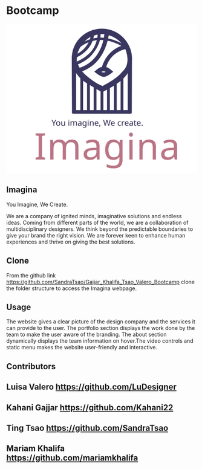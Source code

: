 # Bootcamp
![Imagina Logo](/public/images/imagina_logo_tagline.svg)

## Imagina
You Imagine, We Create.

We are a company of ignited minds, imaginative solutions and endless ideas. Coming from different parts of the world, we are a collaboration of multidisciplinary designers. We think beyond the predictable boundaries to give your brand the right vision. We are forever keen to enhance human experiences and thrive on giving the best solutions.


## Clone
From the github link https://github.com/SandraTsao/Gajjar_Khalifa_Tsao_Valero_Bootcamp clone the folder structure to access the Imagina webpage.

## Usage
The website gives a clear picture of the design company and the services it can provide to the user. The portfolio section displays the work done by the team to make the user aware of the branding. The about section dynamically displays the team information on hover.The video controls and static menu makes the website user-friendly and interactive. 

## Contributors
## Luisa Valero https://github.com/LuDesigner
## Kahani Gajjar https://github.com/Kahani22
## Ting Tsao https://github.com/SandraTsao
## Mariam Khalifa https://github.com/mariamkhalifa
